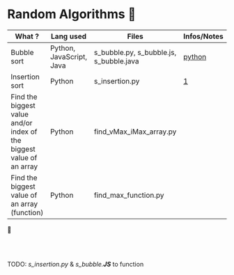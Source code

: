 Random Algorithms :ocean:
==

What ? | Lang used | Files | Infos/Notes
---- |---- |---- |----
Bubble sort | Python, JavaScript, Java | s_bubble.py, s_bubble.js, s_bubble.java | [python](https://interactivepython.org/runestone/static/pythonds/SortSearch/TheBubbleSort.html)
Insertion sort | Python | s_insertion.py | [1](https://interactivepython.org/courselib/static/pythonds/SortSearch/TheInsertionSort.html)
Find the biggest value and/or index of the biggest value of an array | Python | find_vMax_iMax_array.py | 
Find the biggest value of an array (function)| Python | find_max_function.py | 







:penguin:

<br>
<br>

TODO: _s_insertion.py_ & _s_bubble.**JS**_ to function

